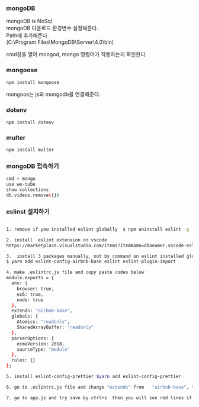 ### mongoDB
mongoDB is NoSql  
mongoDB 다운로드 환경변수 설정해준다.  
Path에 추가해준다.  
(C:\Program Files\MongoDB\Server\4.0\bin)  

cmd창을 열어 mongod, mongo 명령어가 작동하는지 확인한다.  

### mongoose
```bash
npm install mongoose
```
mongoos는 js와 mongodb를 연결해준다.

### dotenv
```bash
npm install dotenv
```

### multer
```bash
npm install multer
```

### mongoDB 접속하기

```bash
cmd > mongo
use we-tube
show collections
db.videos.remove({})
```

### eslinst 설치하기

```bash

1. remove if you installed eslint globally  $ npm uninstall eslint -g

2. install  eslint extension on vscode
https://marketplace.visualstudio.com/items?itemName=dbaeumer.vscode-eslint

3.  install 3 packages manually, not by command on eslint installed globally, 
$ yarn add eslint-config-airbnb-base eslint eslint-plugin-import

4. make .eslintrc.js file and copy paste codes below
module.exports = {
  env: {
    browser: true,
    es6: true,
    node: true
  },
  extends: "airbnb-base",
  globals: {
    Atomics: "readonly",
    SharedArrayBuffer: "readonly"
  },
  parserOptions: {
    ecmaVersion: 2018,
    sourceType: "module"
  },
  rules: {}
};

5. install eslint-config-prettier $yarn add eslint-config-prettier

6. go to .eslintrc.js file and change "extends" from   "airbnb-base", to ["airbnb-base", "prettier"],

7. go to app.js and try save by ctrl+s  then you will see red lines if eslint activates succesfully

```